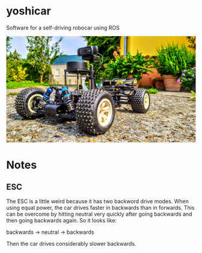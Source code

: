 # yoshicar
Software for a self-driving robocar using ROS

![pic](docs/yoshicar.jpg)
   
# Notes

## ESC

The ESC is a little weird because it has two backword drive modes.
When using equal power, the car drives faster in backwards than in forwards.
This can be overcome by hitting neutral very quickly after going backwards and then going backwards again.
So it looks like:

backwards -> neutral -> backwards

Then the car drives considerably slower backwards.
